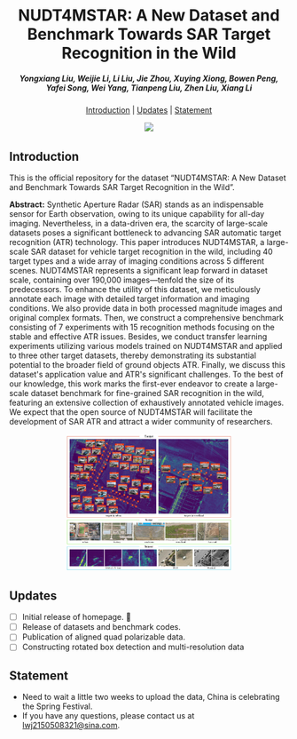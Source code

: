 <h1 align="center"> NUDT4MSTAR: A New Dataset and Benchmark Towards SAR Target Recognition in the Wild </h1> 

<h5 align="center"><em> Yongxiang Liu, Weijie Li, Li Liu, Jie Zhou, Xuying Xiong, Bowen Peng, Yafei Song, Wei Yang, Tianpeng Liu, Zhen Liu, Xiang Li </em></h5>

<p align="center">
  <a href="#Introduction">Introduction</a> |
  <a href="#Updates">Updates</a> |
  <a href="#Statement">Statement</a>
</p >

<p align="center">
<a href="https://arxiv.org/abs/2501.13354"><img src="https://img.shields.io/badge/Paper-arxiv-red"></a>
</p>

## Introduction

This is the official repository for the dataset “NUDT4MSTAR: A New Dataset and Benchmark Towards SAR Target Recognition in the Wild”.

**Abstract:** 
Synthetic Aperture Radar (SAR) stands as an indispensable sensor for Earth observation, owing to its unique capability for all-day imaging. Nevertheless, in a data-driven era, the scarcity of large-scale datasets poses a significant bottleneck to advancing SAR automatic target recognition (ATR) technology. This paper introduces NUDT4MSTAR, a large-scale SAR dataset for vehicle target recognition in the wild, including 40 target types and a wide array of imaging conditions across 5 different scenes. NUDT4MSTAR represents a significant leap forward in dataset scale, containing over 190,000 images—tenfold the size of its predecessors. To enhance the utility of this dataset, we meticulously annotate each image with detailed target information and imaging conditions. We also provide data in both processed magnitude images and original complex formats. Then, we construct a comprehensive benchmark consisting of 7 experiments with 15 recognition methods focusing on the stable and effective ATR issues. Besides, we conduct transfer learning experiments utilizing various models trained on NUDT4MSTAR and applied to three other target datasets, thereby demonstrating its substantial potential to the broader field of ground objects ATR. Finally, we discuss this dataset's application value and ATR's significant challenges. To the best of our knowledge, this work marks the first-ever endeavor to create a large-scale dataset benchmark for fine-grained SAR recognition in the wild, featuring an extensive collection of exhaustively annotated vehicle images. We expect that the open source of NUDT4MSTAR will facilitate the development of SAR ATR and attract a wider community of researchers.

<figure>
<div align="center">
<img src=demo/fig_imaging_concept.jpg width="70%">
</div>
</figure>

## Updates
- [ ] Initial release of homepage. 🚀
- [ ] Release of datasets and benchmark codes. 
- [ ] Publication of aligned quad polarizable data. 
- [ ] Constructing rotated box detection and multi-resolution data
      
## Statement
- Need to wait a little two weeks to upload the data, China is celebrating the Spring Festival.
- If you have any questions, please contact us at lwj2150508321@sina.com. 


